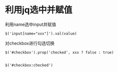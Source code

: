 利用jq选中并赋值
==================

利用name选中input并赋值

    $('input[name="xxx"]').val(value)

对checkbox进行勾选切换

    $('#checkbox').prop('checked', xxx ? false : true)


    $('#checkbox:checked')